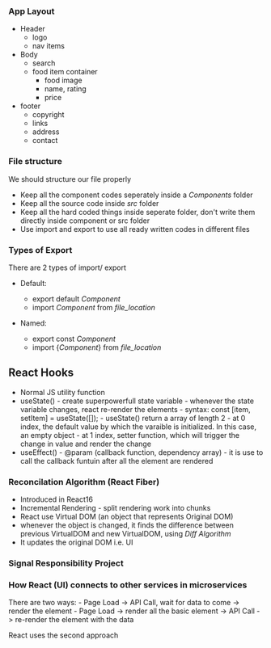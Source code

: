 ### App Layout
- Header
    - logo
    - nav items
- Body
    - search
    - food item container
         - food image
         - name, rating
         - price
- footer
    - copyright
    - links
    - address
    - contact
 
### File structure
We should structure our file properly
- Keep all the component codes seperately inside a <em>Components</em> folder
- Keep all the source code inside <em>src</em> folder
- Keep all the hard coded things inside seperate folder, don't write them directly inside component or src folder
- Use import and export to use all ready written codes in different files

### Types of Export
There are 2 types of import/ export
- Default: 
    - export default <em>Component</em>
    - import <em>Component</em> from <em>file_location</em>


- Named: 
    - export const <em>Component</em>
    - import {<em>Component</em>} from <em>file_location</em>

## React Hooks
- Normal JS utility function
- useState()
        - create superpowerfull state variable
        - whenever the state variable changes, react re-render the elements
        - syntax: const [item, setItem] = useState([]);
        - useState() return a array of length 2
            - at 0 index, the default value by which the varaible is initialized. In this case, an empty object
            - at 1 index, setter function, which will trigger the change in value and render the change
- useEffect()
        - @param (callback function, dependency array)
        - it is use to call the callback funtuin after all the element are rendered

### Reconcilation Algorithm (React Fiber)
- Introduced in React16
- Incremental Rendering - split rendering work into chunks
- React use Virtual DOM (an object that represents Original DOM)
- whenever the object is changed, it finds the difference between previous VirtualDOM and new VirtualDOM, using <em>Diff Algorithm</em>
- It updates the original DOM i.e. UI

### Signal Responsibility Project

### How React (UI) connects to other services in microservices
There are two ways:
    - Page Load -> API Call, wait for data to come -> render the element
    - Page Load -> render all the basic element -> API Call -> re-render the element with the data

React uses the second approach